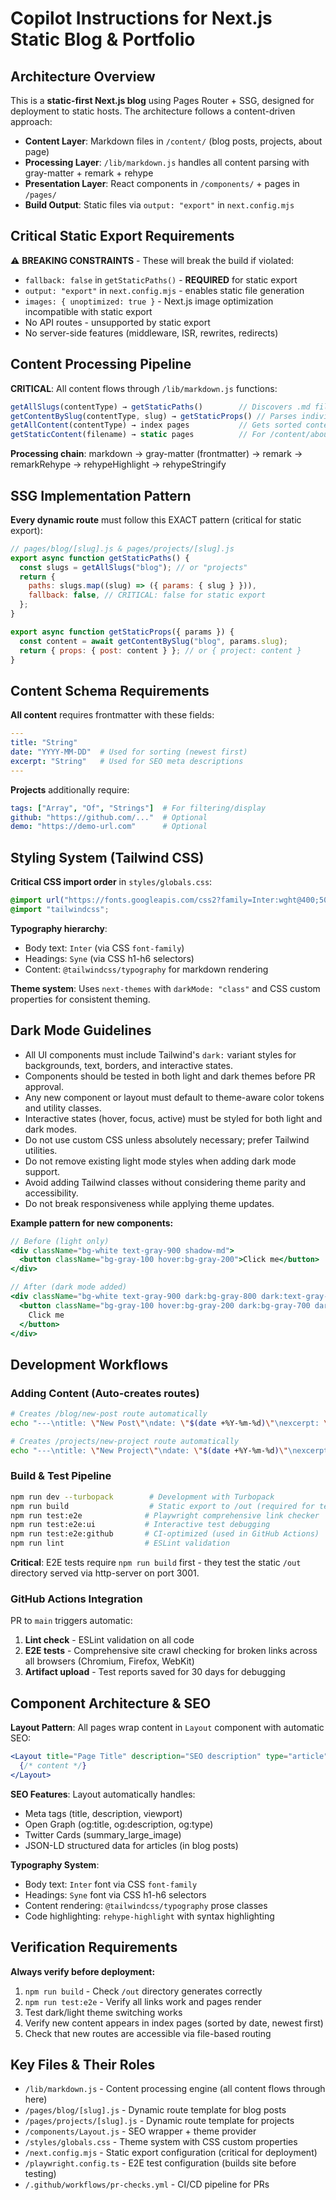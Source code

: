 # Copilot Instructions for Next.js Static Blog & Portfolio

## Architecture Overview

This is a **static-first Next.js blog** using Pages Router + SSG, designed for deployment to static hosts. The architecture follows a content-driven approach:

- **Content Layer**: Markdown files in `/content/` (blog posts, projects, about page)
- **Processing Layer**: `/lib/markdown.js` handles all content parsing with gray-matter + remark + rehype
- **Presentation Layer**: React components in `/components/` + pages in `/pages/`
- **Build Output**: Static files via `output: "export"` in `next.config.mjs`

## Critical Static Export Requirements

⚠️ **BREAKING CONSTRAINTS** - These will break the build if violated:

- `fallback: false` in `getStaticPaths()` - **REQUIRED** for static export
- `output: "export"` in `next.config.mjs` - enables static file generation
- `images: { unoptimized: true }` - Next.js image optimization incompatible with static export
- No API routes - unsupported by static export
- No server-side features (middleware, ISR, rewrites, redirects)

## Content Processing Pipeline

**CRITICAL**: All content flows through `/lib/markdown.js` functions:

```javascript
getAllSlugs(contentType) → getStaticPaths()        // Discovers .md files in /content/{contentType}/
getContentBySlug(contentType, slug) → getStaticProps() // Parses individual files with frontmatter
getAllContent(contentType) → index pages           // Gets sorted content lists (newest first)
getStaticContent(filename) → static pages          // For /content/about.md etc.
```

**Processing chain**: markdown → gray-matter (frontmatter) → remark → remarkRehype → rehypeHighlight → rehypeStringify

## SSG Implementation Pattern

**Every dynamic route** must follow this EXACT pattern (critical for static export):

```javascript
// pages/blog/[slug].js & pages/projects/[slug].js
export async function getStaticPaths() {
  const slugs = getAllSlugs("blog"); // or "projects"
  return {
    paths: slugs.map((slug) => ({ params: { slug } })),
    fallback: false, // CRITICAL: false for static export
  };
}

export async function getStaticProps({ params }) {
  const content = await getContentBySlug("blog", params.slug);
  return { props: { post: content } }; // or { project: content }
}
```

## Content Schema Requirements

**All content** requires frontmatter with these fields:

```yaml
---
title: "String"
date: "YYYY-MM-DD"  # Used for sorting (newest first)
excerpt: "String"   # Used for SEO meta descriptions
---
```

**Projects** additionally require:

```yaml
tags: ["Array", "Of", "Strings"]  # For filtering/display
github: "https://github.com/..."  # Optional
demo: "https://demo-url.com"      # Optional
```

## Styling System (Tailwind CSS)

**Critical CSS import order** in `styles/globals.css`:

```css
@import url("https://fonts.googleapis.com/css2?family=Inter:wght@400;500;600;700&family=Syne:wght@400;500;600;700&display=swap");
@import "tailwindcss";
```

**Typography hierarchy**:

- Body text: `Inter` (via CSS `font-family`)
- Headings: `Syne` (via CSS h1-h6 selectors)
- Content: `@tailwindcss/typography` for markdown rendering

**Theme system**: Uses `next-themes` with `darkMode: "class"` and CSS custom properties for consistent theming.

## Dark Mode Guidelines

- All UI components must include Tailwind's `dark:` variant styles for backgrounds, text, borders, and interactive states.
- Components should be tested in both light and dark themes before PR approval.
- Any new component or layout must default to theme-aware color tokens and utility classes.
- Interactive states (hover, focus, active) must be styled for both light and dark modes.
- Do not use custom CSS unless absolutely necessary; prefer Tailwind utilities.
- Do not remove existing light mode styles when adding dark mode support.
- Avoid adding Tailwind classes without considering theme parity and accessibility.
- Do not break responsiveness while applying theme updates.

**Example pattern for new components:**

```jsx
// Before (light only)
<div className="bg-white text-gray-900 shadow-md">
  <button className="bg-gray-100 hover:bg-gray-200">Click me</button>
</div>

// After (dark mode added)
<div className="bg-white text-gray-900 dark:bg-gray-800 dark:text-gray-100 shadow-md">
  <button className="bg-gray-100 hover:bg-gray-200 dark:bg-gray-700 dark:hover:bg-gray-600 dark:text-gray-300">
    Click me
  </button>
</div>
```

## Development Workflows

### Adding Content (Auto-creates routes)

```bash
# Creates /blog/new-post route automatically
echo "---\ntitle: \"New Post\"\ndate: \"$(date +%Y-%m-%d)\"\nexcerpt: \"Description\"\n---\n\nContent here..." > content/blog/new-post.md

# Creates /projects/new-project route automatically  
echo "---\ntitle: \"New Project\"\ndate: \"$(date +%Y-%m-%d)\"\nexcerpt: \"Description\"\ntags: [\"React\"]\n---\n\nContent here..." > content/projects/new-project.md
```

### Build & Test Pipeline

```bash
npm run dev --turbopack        # Development with Turbopack
npm run build                  # Static export to /out (required for testing)
npm run test:e2e              # Playwright comprehensive link checker
npm run test:e2e:ui           # Interactive test debugging
npm run test:e2e:github       # CI-optimized (used in GitHub Actions)
npm run lint                  # ESLint validation
```

**Critical**: E2E tests require `npm run build` first - they test the static `/out` directory served via http-server on port 3001.

### GitHub Actions Integration

PR to `main` triggers automatic:
1. **Lint check** - ESLint validation on all code
2. **E2E tests** - Comprehensive site crawl checking for broken links across all browsers (Chromium, Firefox, WebKit)
3. **Artifact upload** - Test reports saved for 30 days for debugging

## Component Architecture & SEO

**Layout Pattern**: All pages wrap content in `Layout` component with automatic SEO:

```jsx
<Layout title="Page Title" description="SEO description" type="article">
  {/* content */}
</Layout>
```

**SEO Features**: Layout automatically handles:
- Meta tags (title, description, viewport)
- Open Graph (og:title, og:description, og:type)
- Twitter Cards (summary_large_image)
- JSON-LD structured data for articles (in blog posts)

**Typography System**:
- Body text: `Inter` font via CSS `font-family`
- Headings: `Syne` font via CSS h1-h6 selectors  
- Content rendering: `@tailwindcss/typography` prose classes
- Code highlighting: `rehype-highlight` with syntax highlighting

## Verification Requirements

**Always verify before deployment:**

1. `npm run build` - Check `/out` directory generates correctly
2. `npm run test:e2e` - Verify all links work and pages render
3. Test dark/light theme switching works
4. Verify new content appears in index pages (sorted by date, newest first)
5. Check that new routes are accessible via file-based routing

## Key Files & Their Roles

- `/lib/markdown.js` - Content processing engine (all content flows through here)
- `/pages/blog/[slug].js` - Dynamic route template for blog posts
- `/pages/projects/[slug].js` - Dynamic route template for projects  
- `/components/Layout.js` - SEO wrapper + theme provider
- `/styles/globals.css` - Theme system with CSS custom properties
- `/next.config.mjs` - Static export configuration (critical for deployment)
- `/playwright.config.ts` - E2E test configuration (builds site before testing)
- `/.github/workflows/pr-checks.yml` - CI/CD pipeline for PRs
